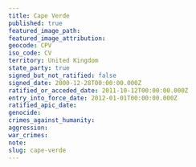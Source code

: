 ```yaml
---
title: Cape Verde
published: true
featured_image_path:
featured_image_attribution:
geocode: CPV
iso_code: CV
territory: United Kingdom
state_party: true
signed_but_not_ratified: false
signed_date: 2000-12-28T00:00:00.000Z
ratified_or_acceded_date: 2011-10-12T00:00:00.000Z
entry_into_force_date: 2012-01-01T00:00:00.000Z
ratified_apic_date:
genocide:
crimes_against_humanity:
aggression:
war_crimes:
note:
slug: cape-verde
---
```



